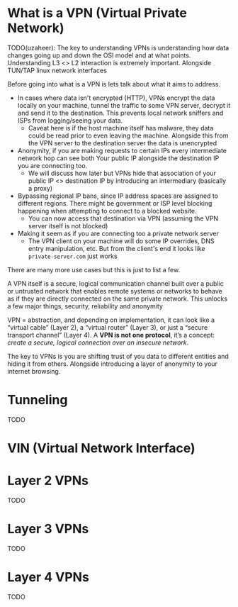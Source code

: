 # What is a VPN (Virtual Private Network)

TODO(uzaheer): The key to understanding VPNs is understanding how data changes going up and down the OSI model and at what points. Understanding L3 <> L2 interaction is extremely important. Alongside TUN/TAP linux network interfaces

Before going into what is a VPN is lets talk about what it aims to address.
- In cases where data isn't encrypted (HTTP), VPNs encrypt the data locally on your machine, tunnel the traffic to some VPN server, decrypt it and send it to the destination. This prevents local network sniffers and ISPs from logging/seeing your data.
	- Caveat here is if the host machine itself has malware, they data could be read prior to even leaving the machine. Alongside this from the VPN server to the destination server the data is unencrypted
- Anonymity, if you are making requests to certain IPs every intermediate network hop can see both Your public IP alongside the destination IP you are connecting too.
	- We will discuss how later but VPNs hide that association of your public IP <> destination IP by introducing an intermediary (basically a proxy)
- Bypassing regional IP bans, since IP address spaces are assigned to different regions. There might be government or ISP level blocking happening when attempting to connect to a blocked website.
	- You can now access that destination via VPN (assuming the VPN server itself is not blocked)
- Making it seem as if you are connecting too a private network server
	- The VPN client on your machine will do some IP overrides, DNS entry manipulation, etc. But from the client's end it looks like `private-server.com` just works
	
There are many more use cases but this is just to list a few.

A VPN itself is a secure, logical communication channel built over a public or untrusted network that enables remote systems or networks to behave as if they are directly connected on the same private network. This unlocks a few major things, security, reliability and anonymity 

VPN = abstraction, and depending on implementation, it can look like a “virtual cable” (Layer 2), a “virtual router” (Layer 3), or just a “secure transport channel” (Layer 4). A **VPN is not one protocol**, it’s a concept: _create a secure, logical connection over an insecure network_.

The key to VPNs is you are shifting trust of you data to different entities and hiding it from others. Alongside introducing a layer of anonymity to your internet browsing.
# Tunneling

TODO
# VIN (Virtual Network Interface)
# Layer 2 VPNs

TODO
# Layer 3 VPNs

TODO
# Layer 4 VPNs

TODO